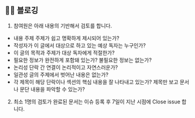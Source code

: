 ## 🧑‍💻 블로깅

1. 참여원은 아래 내용의 기반해서 검토를 합니다.

- 내용 주제 주제가 쉽고 명확하게 제시되어 있는가?
- 작성자가 이 글에서 대상으로 하고 있는 예상 독자는 누구인가?
- 이 글의 목적과 주제가 대상 독자에게 적절한가?
- 필요한 정보가 완전하게 포함돼 있는가? 불필요한 정보는 없는가?
- 논리성 단락 간 연결이 논리적이고 자연스러운가?
- 일관성 글의 주제에서 벗어난 내용은 없는가?
- 각 제목이 해당 단락이나 섹션의 핵심 내용을 잘 나타내고 있는가? 제목만 보고 문서나 문단 내용을 파악할 수 있는가?

2. 최소 1명의 검토가 완료된 문서는 이슈 등록 후 7일이 지난 시점에 Close issue 합니다.
